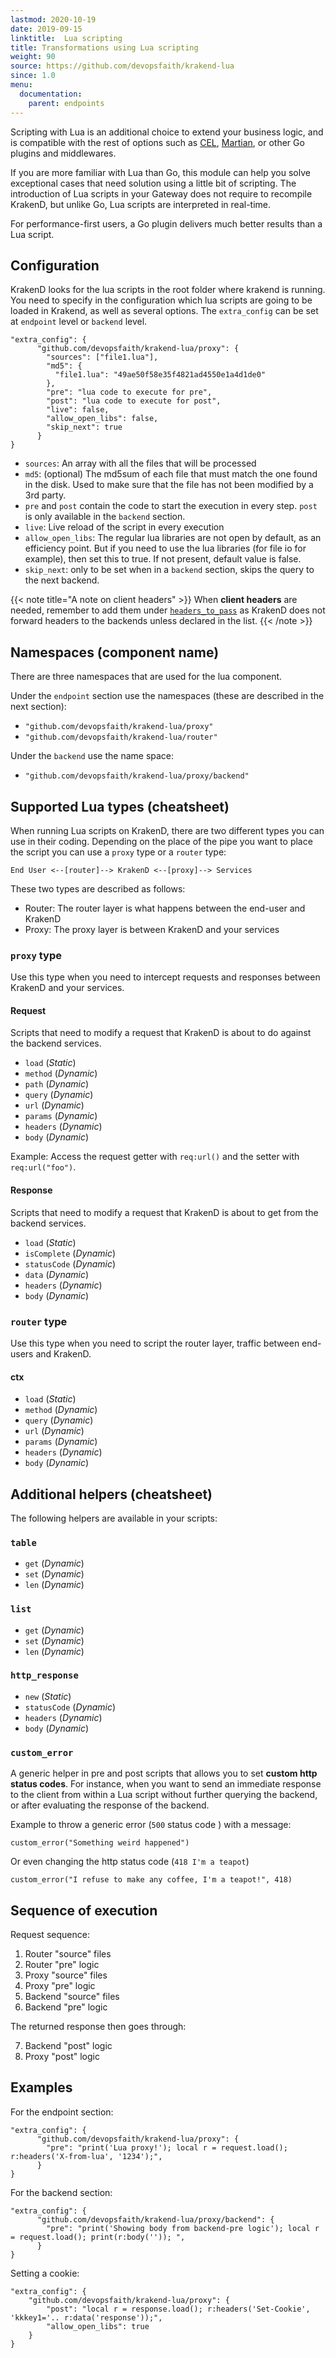 ```yaml
---
lastmod: 2020-10-19
date: 2019-09-15
linktitle:  Lua scripting
title: Transformations using Lua scripting
weight: 90
source: https://github.com/devopsfaith/krakend-lua
since: 1.0
menu:
  documentation:
    parent: endpoints
---
```


Scripting with Lua is an additional choice to extend your business logic, and is compatible with the rest of options such as [CEL](/docs/endpoints/common-expression-language-cel/), [Martian](/docs/backends/martian/), or other Go plugins and middlewares.

If you are more familiar with Lua than Go, this module can help you solve exceptional cases that need solution using a little bit of scripting. The introduction of Lua scripts in your Gateway does not require to recompile KrakenD, but unlike Go, Lua scripts are interpreted in real-time.

For performance-first users, a Go plugin delivers much better results than a Lua script.

## Configuration

KrakenD looks for the lua scripts in the root folder where krakend is running. You need to specify in the configuration which lua scripts are going to be loaded in Krakend, as well as several options. The `extra_config` can be set at `endpoint` level or `backend` level.

    "extra_config": {
          "github.com/devopsfaith/krakend-lua/proxy": {
            "sources": ["file1.lua"],
            "md5": {
              "file1.lua": "49ae50f58e35f4821ad4550e1a4d1de0"
            },
            "pre": "lua code to execute for pre",
            "post": "lua code to execute for post",
            "live": false,
            "allow_open_libs": false,
            "skip_next": true
          }
    }

- `sources`: An array with all the files that will be processed
- `md5`: (optional) The md5sum of each file that must match the one found in the disk. Used to make sure that the file has not been modified by a 3rd party.
- `pre` and `post` contain the code to start the execution in every step. `post` is only available in the `backend` section.
- `live`: Live reload of the script in every execution
- `allow_open_libs`: The regular lua libraries are not open by default, as an efficiency point. But if you need to use the lua libraries (for file io for example), then set this to true.  If not present, default value is false.
- `skip_next`: only to be set when in a `backend` section, skips the query to the next backend.

{{< note title="A note on client headers" >}}
When **client headers** are needed, remember to add them under [`headers_to_pass`](/docs/endpoints/parameter-forwarding/#headers-forwarding) as KrakenD does not forward headers to the backends unless declared in the list.
{{< /note >}}

## Namespaces (component name)

There are three namespaces that are used for the lua component.

Under the `endpoint` section use the namespaces (these are described in the next section):

- `"github.com/devopsfaith/krakend-lua/proxy"`
- `"github.com/devopsfaith/krakend-lua/router"`

Under the `backend` use the name space:

- `"github.com/devopsfaith/krakend-lua/proxy/backend"`

## Supported Lua types (cheatsheet)

When running Lua scripts on KrakenD, there are two different types you can use in their coding. Depending on the place of the pipe you want to place the script you can use a `proxy` type or a `router` type:

    End User <--[router]--> KrakenD <--[proxy]--> Services

These two types are described as follows:

- Router: The router layer is what happens between the end-user and KrakenD
- Proxy: The proxy layer is between KrakenD and your services

### `proxy` type

Use this type when you need to intercept requests and responses between KrakenD and your services.

#### Request

Scripts that need to modify a request that KrakenD is about to do against the backend services.

*   `load` (_Static_)
*   `method` (_Dynamic_)
*   `path` (_Dynamic_)
*   `query` (_Dynamic_)
*   `url` (_Dynamic_)
*   `params` (_Dynamic_)
*   `headers` (_Dynamic_)
*   `body` (_Dynamic_)

Example: Access the request getter with `req:url()` and the setter with `req:url("foo")`.

#### Response

Scripts that need to modify a request that KrakenD is about to get from the backend services.

*   `load` (_Static_)
*   `isComplete` (_Dynamic_)
*   `statusCode` (_Dynamic_)
*   `data` (_Dynamic_)
*   `headers` (_Dynamic_)
*   `body` (_Dynamic_)

### `router` type

Use this type when you need to script the router layer, traffic between end-users and KrakenD.

#### ctx

*   `load` (_Static_)
*   `method` (_Dynamic_)
*   `query` (_Dynamic_)
*   `url` (_Dynamic_)
*   `params` (_Dynamic_)
*   `headers` (_Dynamic_)
*   `body` (_Dynamic_)

## Additional helpers (cheatsheet)

The following helpers are available in your scripts:

### `table`

*   `get` (_Dynamic_)
*   `set` (_Dynamic_)
*   `len` (_Dynamic_)

### `list`

*   `get` (_Dynamic_)
*   `set` (_Dynamic_)
*   `len` (_Dynamic_)

### `http_response`

*   `new` (_Static_)
*   `statusCode` (_Dynamic_)
*   `headers` (_Dynamic_)
*   `body` (_Dynamic_)

### `custom_error`

A generic helper in pre and post scripts that allows you to set **custom http status codes**. For instance, when you want to send an immediate response to the client from within a Lua script without further querying the backend, or after evaluating the response of the backend.

Example to throw a generic error (`500` status code ) with a message:

    custom_error("Something weird happened")

Or even changing the http status code (`418 I'm a teapot`)

    custom_error("I refuse to make any coffee, I'm a teapot!", 418)

## Sequence of execution

Request sequence:

1. Router  "source" files
2. Router  "pre" logic
3. Proxy   "source" files
4. Proxy   "pre" logic
5. Backend "source" files
6. Backend "pre" logic


The returned response then goes through:

7. Backend "post" logic
8. Proxy   "post" logic

## Examples

For the endpoint section:

    "extra_config": {
          "github.com/devopsfaith/krakend-lua/proxy": {
            "pre": "print('Lua proxy!'); local r = request.load(); r:headers('X-from-lua', '1234');",
          }
    }


For the backend section:

    "extra_config": {
          "github.com/devopsfaith/krakend-lua/proxy/backend": {
            "pre": "print('Showing body from backend-pre logic'); local r = request.load(); print(r:body('')); ",
          }
    }

Setting a cookie:

    "extra_config": {
        "github.com/devopsfaith/krakend-lua/proxy": {
            "post": "local r = response.load(); r:headers('Set-Cookie', 'kkkey1='.. r:data('response'));",
            "allow_open_libs": true
        }
    }

